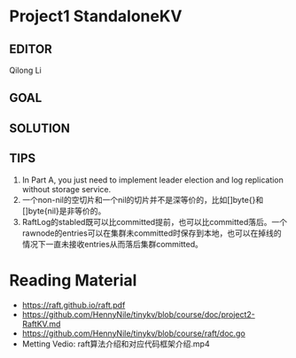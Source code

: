 # Project1 StandaloneKV 

## EDITOR
Qilong Li

## GOAL

## SOLUTION

## TIPS
1. In Part A, you just need to implement leader election and log replication without storage service.
2. 一个non-nil的空切片和一个nil的切片并不是深等价的，比如[]byte{}和[]byte{nil}是非等价的。
3. RaftLog的stabled既可以比committed提前，也可以比committed落后。一个rawnode的entries可以在集群未committed时保存到本地，也可以在掉线的
情况下一直未接收entries从而落后集群committed。

# Reading Material
* https://raft.github.io/raft.pdf
* https://github.com/HennyNile/tinykv/blob/course/doc/project2-RaftKV.md
* https://github.com/HennyNile/tinykv/blob/course/raft/doc.go
* Metting Vedio: raft算法介绍和对应代码框架介绍.mp4